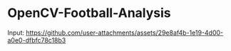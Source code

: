 # OpenCV-Football-Analysis

Input:
https://github.com/user-attachments/assets/29e8af4b-1e19-4d00-a0e0-dfbfc78c18b3

